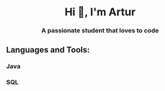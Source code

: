 <h1 align="center">Hi 👋, I'm Artur</h1>
<h3 align="center">A passionate student that loves to code</h3>


<h2 align="left">Languages and Tools:</h2>
<h3>Java</h3>
<h3>SQL</h3>
